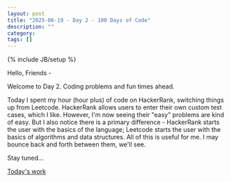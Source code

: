 ```yaml
---
layout: post
title: "2025-06-19 - Day 2 - 100 Days of Code"
description: ""
category: 
tags: []
---
```

{% include JB/setup %}

Hello, Friends -

Welcome to Day 2. Coding problems and fun times ahead.

Today I spent my hour (hour plus) of code on HackerRank, switching things up from Leetcode. HackerRank allows users to enter their own custom test cases, which I like. However, I'm now seeing their "easy" problems are kind of easy. But I also notice there is a primary difference - HackerRank starts the user with the basics of the language; Leetcode starts the user with the basics of algorithms and data structures. All of this is useful for me. I may bounce back and forth between them, we'll see.

Stay tuned...

[Today's work](https://github.com/SFoskitt/coding-problems/commit/7523ea14d9094baf293d9072f3befb13229b629c)